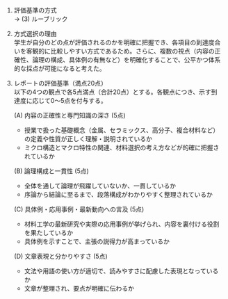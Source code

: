1. 評価基準の方式  
   → (3) ルーブリック

2. 方式選択の理由  
   学生が自分のどの点が評価されるのかを明確に把握でき、各項目の到達度合いを客観的に比較しやすい方式であるため。さらに、複数の視点（内容の正確性、論理の構成、具体例の有無など）を明確化することで、公平かつ体系的な採点が可能になると考えた。

3. レポートの評価基準（満点20点）  
   以下の4つの観点で各5点満点（合計20点）とする。各観点につき、示す到達度に応じて0〜5点を付与する。

   (A) 内容の正確性と専門知識の深さ (5点)  
   - 授業で扱った基礎概念（金属、セラミックス、高分子、複合材料など）の定義や性質が正しく理解・説明されているか  
   - ミクロ構造とマクロ特性の関連、材料選択の考え方などが的確に把握されているか  

   (B) 論理構成と一貫性 (5点)  
   - 全体を通して論理が飛躍していないか、一貫しているか  
   - 序論から結論に至るまで、段落構成がわかりやすく整理されているか  

   (C) 具体例・応用事例・最新動向への言及 (5点)  
   - 材料工学の最新研究や実際の応用事例が挙げられ、内容を裏付ける役割を果たしているか  
   - 具体例を示すことで、主張の説得力が高まっているか  

   (D) 文章表現と分かりやすさ (5点)  
   - 文法や用語の使い方が適切で、読みやすさに配慮した表現となっているか  
   - 文章が整理され、要点が明確に伝わるか  